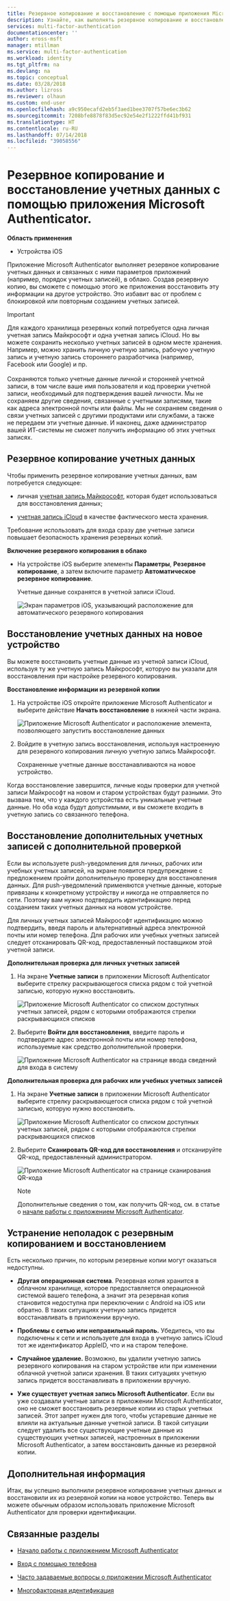```yaml
---
title: Резервное копирование и восстановление с помощью приложения Microsoft Authenticator в Azure AD | Документация Майкрософт
description: Узнайте, как выполнять резервное копирование и восстановление учетных данных с помощью приложения Microsoft Authenticator.
services: multi-factor-authentication
documentationcenter: ''
author: eross-msft
manager: mtillman
ms.service: multi-factor-authentication
ms.workload: identity
ms.tgt_pltfrm: na
ms.devlang: na
ms.topic: conceptual
ms.date: 03/28/2018
ms.author: lizross
ms.reviewer: olhaun
ms.custom: end-user
ms.openlocfilehash: a9c950ecafd2eb5f3aed1bee3707f57be6ec3b62
ms.sourcegitcommit: 7208bfe8878f83d5ec92e54e2f1222ffd41bf931
ms.translationtype: HT
ms.contentlocale: ru-RU
ms.lasthandoff: 07/14/2018
ms.locfileid: "39058556"
---
```

# <a name="backup-and-recover-account-credentials-with-the-microsoft-authenticator-app"></a>Резервное копирование и восстановление учетных данных с помощью приложения Microsoft Authenticator.

**Область применения**

- Устройства iOS

Приложение Microsoft Authenticator выполняет резервное копирование учетных данных и связанных с ними параметров приложений (например, порядок учетных записей), в облако. Создав резервную копию, вы сможете с помощью этого же приложения восстановить эту информации на другое устройство. Это избавит вас от проблем с блокировкой или повторным созданием учетных записей.

>[!IMPORTANT]
> Для каждого хранилища резервных копий потребуется одна личная учетная запись Майкрософт и одна учетная запись iCloud. Но вы можете сохранить несколько учетных записей в одном месте хранения. Например, можно хранить личную учетную запись, рабочую учетную запись и учетную запись стороннего разработчика (например, Facebook или Google) и пр.<br><br>Сохраняются только учетные данные личной и сторонней учетной записи, в том числе ваше имя пользователя и код проверки учетной записи, необходимый для подтверждения вашей личности. Мы не сохраняем другие сведения, связанные с учетными записями, такие как адреса электронной почты или файлы. Мы не сохраняем сведения о связи учетных записей с другими продуктами или службами, а также не передаем эти учетные данные. И наконец, даже администратор вашей ИТ-системы не сможет получить информацию об этих учетных записях.

## <a name="back-up-your-account-credentials"></a>Резервное копирование учетных данных
Чтобы применить резервное копирование учетных данных, вам потребуется следующее:

- личная [учетная запись Майкрософт](https://account.microsoft.com/account), которая будет использоваться для восстановления данных;

- [учетная запись iCloud](https://www.icloud.com/) в качестве фактического места хранения. 

Требование использовать для входа сразу две учетные записи повышает безопасность хранения резервных копий.

**Включение резервного копирования в облако**
-   На устройстве iOS выберите элементы **Параметры**, **Резервное копирование**, а затем включите параметр **Автоматическое резервное копирование**.

    Учетные данные сохранятся в учетной записи iCloud.

    ![Экран параметров iOS, указывающий расположение для автоматического резервного копирования](./media/microsoft-authenticator-app-backup-and-recovery/backup-and-recovery-turn-on.png)

## <a name="recover-your-account-credentials-on-your-new-device"></a>Восстановление учетных данных на новое устройство
Вы можете восстановить учетные данные из учетной записи iCloud, используя ту же учетную запись Майкрософт, которую вы указали для восстановления при настройке резервного копирования.

**Восстановление информации из резервной копии**
1.  На устройстве iOS откройте приложение Microsoft Authenticator и выберите действие **Начать восстановление** в нижней части экрана.

    ![Приложение Microsoft Authenticator и расположение элемента, позволяющего запустить восстановление данных](./media/microsoft-authenticator-app-backup-and-recovery/backup-and-recovery-begin-recovery.png)

2.  Войдите в учетную запись восстановления, используя настроенную для резервного копирования личную учетную запись Майкрософт.

    Сохраненные учетные данные восстанавливаются на новое устройство.

Когда восстановление завершится, личные коды проверки для учетной записи Майкрософт на новом и старом устройствах будут разными. Это вызвана тем, что у каждого устройства есть уникальные учетные данные. Но оба кода будут допустимыми, и вы сможете входить в учетную запись со связанного телефона.

## <a name="recover-additional-accounts-requiring-more-verification"></a>Восстановление дополнительных учетных записей с дополнительной проверкой
Если вы используете push-уведомления для личных, рабочих или учебных учетных записей, на экране появится предупреждение с предложением пройти дополнительную проверку для восстановления данных. Для push-уведомлений применяются учетные данные, которые привязаны к конкретному устройству и никогда не отправляется по сети. Поэтому вам нужно подтвердить идентификацию перед созданием таких учетных данных на новом устройстве.

Для личных учетных записей Майкрософт идентификацию можно подтвердить, введя пароль и альтернативный адреса электронной почты или номер телефона. Для рабочих или учебных учетных записей следует отсканировать QR-код, предоставленный поставщиком этой учетной записи.

**Дополнительная проверка для личных учетных записей**
1.  На экране **Учетные записи** в приложении Microsoft Authenticator выберите стрелку раскрывающегося списка рядом с той учетной записью, которую нужно восстановить.

    ![Приложение Microsoft Authenticator со списком доступных учетных записей, рядом с которыми отображаются стрелки раскрывающихся списков](./media/microsoft-authenticator-app-backup-and-recovery/backup-and-recovery-arrow.png)

2.  Выберите **Войти для восстановления**, введите пароль и подтвердите адрес электронной почты или номер телефона, используемые как средство дополнительной проверки.

    ![Приложение Microsoft Authenticator на странице ввода сведений для входа в систему](./media/microsoft-authenticator-app-backup-and-recovery/backup-and-recovery-sign-in.png)

**Дополнительная проверка для рабочих или учебных учетных записей**
1.  На экране **Учетные записи** в приложении Microsoft Authenticator выберите стрелку раскрывающегося списка рядом с той учетной записью, которую нужно восстановить.

    ![Приложение Microsoft Authenticator со списком доступных учетных записей, рядом с которыми отображаются стрелки раскрывающихся списков](./media/microsoft-authenticator-app-backup-and-recovery/backup-and-recovery-additonal-accts.png)

2.  Выберите **Сканировать QR-код для восстановления** и отсканируйте QR-код, предоставленный администратором.

    ![Приложение Microsoft Authenticator на странице сканирования QR-кода](./media/microsoft-authenticator-app-backup-and-recovery/backup-and-recovery-scan-qr-code.png)

    >[!NOTE]
    >Дополнительные сведения о том, как получить QR-код, см. в статье о [начале работы с приложением Microsoft Authenticator](https://docs.microsoft.com/en-us/azure/multi-factor-authentication/end-user/microsoft-authenticator-app-how-to).

## <a name="troubleshooting-backup-and-recovery-problems"></a>Устранение неполадок с резервным копированием и восстановлением
Есть несколько причин, по которым резервные копии могут оказаться недоступны.

-   **Другая операционная система**. Резервная копия хранится в облачном хранилище, которое предоставляется операционной системой вашего телефона, а значит эта резервная копия становится недоступна при переключении с Android на iOS или обратно. В таких ситуациях учетную запись придется восстанавливать в приложении вручную.

-   **Проблемы с сетью или неправильный пароль.** Убедитесь, что вы подключены к сети и используете для входа в учетную запись iCloud тот же идентификатор AppleID, что и на старом телефоне.

-   **Случайное удаление.** Возможно, вы удалили учетную запись резервного копирования на старом устройстве или при изменении облачной учетной записи хранения. В таких ситуациях учетную запись придется восстанавливать в приложении вручную.

-   **Уже существует учетная запись Microsoft Authenticator**. Если вы уже создавали учетные записи в приложении Microsoft Authenticator, оно не сможет восстановить резервные копии из старых учетных записей. Этот запрет нужен для того, чтобы устаревшие данные не влияли на актуальные данные учетной записи. В такой ситуации следует удалить все существующие учетные данные из существующих учетных записей, настроенных в приложении Microsoft Authenticator, а затем восстановить данные из резервной копии.

## <a name="next-steps"></a>Дополнительная информация
Итак, вы успешно выполнили резервное копирование учетных данных и восстановили их из резервной копии на новое устройство. Теперь вы можете обычным образом использовать приложение Microsoft Authenticator для проверки идентификации.

## <a name="related-topics"></a>Связанные разделы
- [Начало работы с приложением Microsoft Authenticator](microsoft-authenticator-app-how-to.md)  

- [Вход с помощью телефона](microsoft-authenticator-app-phone-signin-faq.md)

- [Часто задаваемые вопросы о приложении Microsoft Authenticator](microsoft-authenticator-app-faq.md)

- [Многофакторная идентификация](https://docs.microsoft.com/azure/multi-factor-authentication/)
